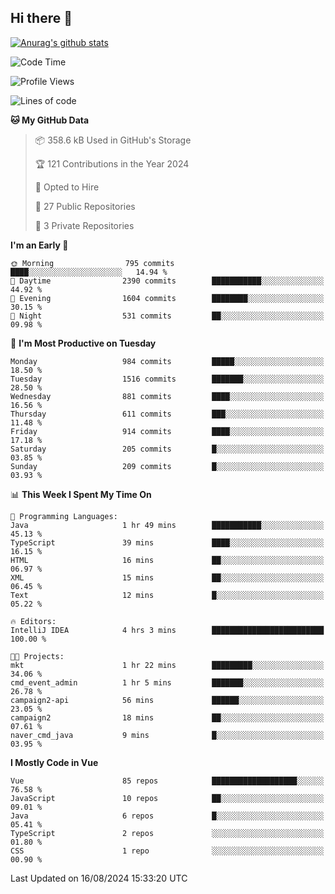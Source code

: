## Hi there 👋

[![Anurag's github stats](https://github-readme-stats.vercel.app/api?username=Songwonseok)](https://github.com/anuraghazra/github-readme-stats)



<!--START_SECTION:waka-->
![Code Time](http://img.shields.io/badge/Code%20Time-2%2C972%20hrs%206%20mins-blue)

![Profile Views](http://img.shields.io/badge/Profile%20Views-0-blue)

![Lines of code](https://img.shields.io/badge/From%20Hello%20World%20I%27ve%20Written-34.8%20million%20lines%20of%20code-blue)

**🐱 My GitHub Data** 

> 📦 358.6 kB Used in GitHub's Storage 
 > 
> 🏆 121 Contributions in the Year 2024
 > 
> 💼 Opted to Hire
 > 
> 📜 27 Public Repositories 
 > 
> 🔑 3 Private Repositories 
 > 
**I'm an Early 🐤** 

```text
🌞 Morning                795 commits         ████░░░░░░░░░░░░░░░░░░░░░   14.94 % 
🌆 Daytime                2390 commits        ███████████░░░░░░░░░░░░░░   44.92 % 
🌃 Evening                1604 commits        ████████░░░░░░░░░░░░░░░░░   30.15 % 
🌙 Night                  531 commits         ██░░░░░░░░░░░░░░░░░░░░░░░   09.98 % 
```
📅 **I'm Most Productive on Tuesday** 

```text
Monday                   984 commits         █████░░░░░░░░░░░░░░░░░░░░   18.50 % 
Tuesday                  1516 commits        ███████░░░░░░░░░░░░░░░░░░   28.50 % 
Wednesday                881 commits         ████░░░░░░░░░░░░░░░░░░░░░   16.56 % 
Thursday                 611 commits         ███░░░░░░░░░░░░░░░░░░░░░░   11.48 % 
Friday                   914 commits         ████░░░░░░░░░░░░░░░░░░░░░   17.18 % 
Saturday                 205 commits         █░░░░░░░░░░░░░░░░░░░░░░░░   03.85 % 
Sunday                   209 commits         █░░░░░░░░░░░░░░░░░░░░░░░░   03.93 % 
```


📊 **This Week I Spent My Time On** 

```text
💬 Programming Languages: 
Java                     1 hr 49 mins        ███████████░░░░░░░░░░░░░░   45.13 % 
TypeScript               39 mins             ████░░░░░░░░░░░░░░░░░░░░░   16.15 % 
HTML                     16 mins             ██░░░░░░░░░░░░░░░░░░░░░░░   06.97 % 
XML                      15 mins             ██░░░░░░░░░░░░░░░░░░░░░░░   06.45 % 
Text                     12 mins             █░░░░░░░░░░░░░░░░░░░░░░░░   05.22 % 

🔥 Editors: 
IntelliJ IDEA            4 hrs 3 mins        █████████████████████████   100.00 % 

🐱‍💻 Projects: 
mkt                      1 hr 22 mins        █████████░░░░░░░░░░░░░░░░   34.06 % 
cmd_event_admin          1 hr 5 mins         ███████░░░░░░░░░░░░░░░░░░   26.78 % 
campaign2-api            56 mins             ██████░░░░░░░░░░░░░░░░░░░   23.05 % 
campaign2                18 mins             ██░░░░░░░░░░░░░░░░░░░░░░░   07.61 % 
naver_cmd_java           9 mins              █░░░░░░░░░░░░░░░░░░░░░░░░   03.95 % 
```

**I Mostly Code in Vue** 

```text
Vue                      85 repos            ███████████████████░░░░░░   76.58 % 
JavaScript               10 repos            ██░░░░░░░░░░░░░░░░░░░░░░░   09.01 % 
Java                     6 repos             █░░░░░░░░░░░░░░░░░░░░░░░░   05.41 % 
TypeScript               2 repos             ░░░░░░░░░░░░░░░░░░░░░░░░░   01.80 % 
CSS                      1 repo              ░░░░░░░░░░░░░░░░░░░░░░░░░   00.90 % 
```




 Last Updated on 16/08/2024 15:33:20 UTC
<!--END_SECTION:waka-->
